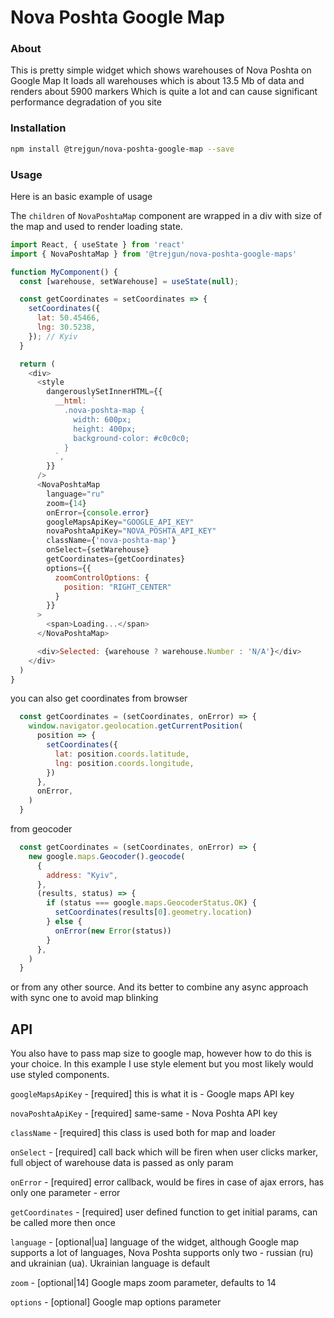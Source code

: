 # Nova Poshta Google Map

### About

This is pretty simple widget which shows warehouses of Nova Poshta on Google Map
It loads all warehouses which is about 13.5 Mb of data and renders about 5900 markers
Which is quite a lot and can cause significant performance degradation of you site

### Installation

```sh
npm install @trejgun/nova-poshta-google-map --save
```

### Usage

Here is an basic example of usage

The `children` of `NovaPoshtaMap` component are wrapped in a div with size of the map and used to render loading state.

```js
import React, { useState } from 'react'
import { NovaPoshtaMap } from '@trejgun/nova-poshta-google-maps'

function MyComponent() {
  const [warehouse, setWarehouse] = useState(null);

  const getCoordinates = setCoordinates => {
    setCoordinates({
      lat: 50.45466,
      lng: 30.5238,
    }); // Kyiv
  }

  return (
    <div>
      <style
        dangerouslySetInnerHTML={{
          __html: `
            .nova-poshta-map {
              width: 600px;
              height: 400px;
              background-color: #c0c0c0;
            }
          `,
        }}
      />
      <NovaPoshtaMap
        language="ru"
        zoom={14}
        onError={console.error}
        googleMapsApiKey="GOOGLE_API_KEY"
        novaPoshtaApiKey="NOVA_POSHTA_API_KEY"
        className={'nova-poshta-map'}
        onSelect={setWarehouse}
        getCoordinates={getCoordinates}
        options={{
          zoomControlOptions: {
            position: "RIGHT_CENTER"
          }
        }}
      >
        <span>Loading...</span>
      </NovaPoshtaMap>

      <div>Selected: {warehouse ? warehouse.Number : 'N/A'}</div>
    </div>
  )
}
```

you can also get coordinates from browser

```js
  const getCoordinates = (setCoordinates, onError) => {
    window.navigator.geolocation.getCurrentPosition(
      position => {
        setCoordinates({
          lat: position.coords.latitude,
          lng: position.coords.longitude,
        })
      },
      onError,
    )
  }
```

from geocoder

```js
  const getCoordinates = (setCoordinates, onError) => {
    new google.maps.Geocoder().geocode(
      {
        address: "Kyiv",
      },
      (results, status) => {
        if (status === google.maps.GeocoderStatus.OK) {
          setCoordinates(results[0].geometry.location)
        } else {
          onError(new Error(status))
        }
      },
    )
  }
```

or from any other source. And its better to combine any async approach with sync one to
avoid map blinking


## API

You also have to pass map size to google map, however how to do this is your choice.
In this example I use style element but you most likely would use styled components.


`googleMapsApiKey` - [required] this is what it is - Google maps API key

`novaPoshtaApiKey` - [required] same-same - Nova Poshta API key

`className` - [required] this class is used both for map and loader

`onSelect` - [required] call back which will be firen when user clicks marker, full object of warehouse data is passed as only param

`onError` - [required] error callback, would be fires in case of ajax errors, has only one parameter - error

`getCoordinates` - [required] user defined function to get initial params, can be called more then once

`language` - [optional|ua] language of the widget, although Google map supports a lot of languages,
Nova Poshta supports only two - russian (ru) and ukrainian (ua). Ukrainian language is default

`zoom` - [optional|14] Google maps zoom parameter, defaults to 14

`options` - [optional] Google map options parameter
